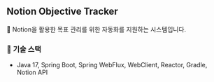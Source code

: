 ## Notion Objective Tracker

📅 Notion을 활용한 목표 관리를 위한 자동화를 지원하는 시스템입니다.

### 🧱 기술 스택

- Java 17, Spring Boot, Spring WebFlux, WebClient, Reactor, Gradle, Notion API
